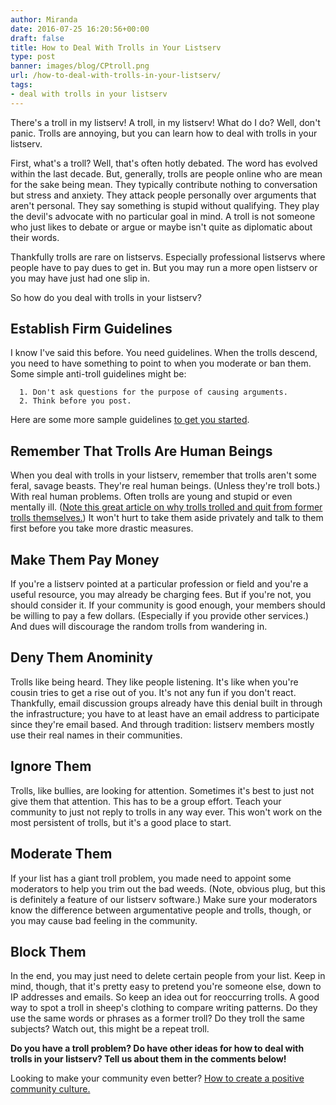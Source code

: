 ```yaml
---
author: Miranda
date: 2016-07-25 16:20:56+00:00
draft: false
title: How to Deal With Trolls in Your Listserv
type: post
banner: images/blog/CPtroll.png
url: /how-to-deal-with-trolls-in-your-listserv/
tags:
- deal with trolls in your listserv
---
```


There's a troll in my listserv! A troll, in my listserv! What do I do? Well, don't panic. Trolls are annoying, but you can learn how to deal with trolls in your listserv.

First, what's a troll? Well, that's often hotly debated. The word has evolved within the last decade. But, generally, trolls are people online who are mean for the sake being mean. They typically contribute nothing to conversation but stress and anxiety. They attack people personally over arguments that aren't personal. They say something is stupid without qualifying. They play the devil's advocate with no particular goal in mind. A troll is not someone who just likes to debate or argue or maybe isn't quite as diplomatic about their words.

Thankfully trolls are rare on listservs. Especially professional listservs where people have to pay dues to get in. But you may run a more open listserv or you may have just had one slip in.

So how do you deal with trolls in your listserv?


## Establish Firm Guidelines


I know I've said this before. You need guidelines. When the trolls descend, you need to have something to point to when you moderate or ban them. Some simple anti-troll guidelines might be:



 	  1. Don't ask questions for the purpose of causing arguments.
 	  2. Think before you post.

Here are some more sample guidelines [to get you started](https://www.mail-list.com/mailing-list-guidelines/).


## Remember That Trolls Are Human Beings


When you deal with trolls in your listserv, remember that trolls aren't some feral, savage beasts. They're real human beings. (Unless they're troll bots.) With real human problems. Often trolls are young and stupid or even mentally ill. ([Note this great article on why trolls trolled and quit from former trolls themselves.](http://kotaku.com/10-former-internet-trolls-explain-why-they-quit-being-j-1722649439)) It won't hurt to take them aside privately and talk to them first before you take more drastic measures.


## Make Them Pay Money


If you're a listserv pointed at a particular profession or field and you're a useful resource, you may already be charging fees. But if you're not, you should consider it. If your community is good enough, your members should be willing to pay a few dollars. (Especially if you provide other services.) And dues will discourage the random trolls from wandering in.


## Deny Them Anominity


Trolls like being heard. They like people listening. It's like when you're cousin tries to get a rise out of you. It's not any fun if you don't react. Thankfully, email discussion groups already have this denial built in through the infrastructure; you have to at least have an email address to participate since they're email based. And through tradition: listserv members mostly use their real names in their communities.


## Ignore Them


Trolls, like bullies, are looking for attention. Sometimes it's best to just not give them that attention. This has to be a group effort. Teach your community to just not reply to trolls in any way ever. This won't work on the most persistent of trolls, but it's a good place to start.


## Moderate Them


If your list has a giant troll problem, you made need to appoint some moderators to help you trim out the bad weeds. (Note, obvious plug, but this is definitely a feature of our listserv software.) Make sure your moderators know the difference between argumentative people and trolls, though, or you may cause bad feeling in the community.


## Block Them


In the end, you may just need to delete certain people from your list. Keep in mind, though, that it's pretty easy to pretend you're someone else, down to IP addresses and emails. So keep an idea out for reoccurring trolls. A good way to spot a troll in sheep's clothing to compare writing patterns. Do they use the same words or phrases as a former troll? Do they troll the same subjects? Watch out, this might be a repeat troll.

**Do you have a troll problem? Do have other ideas for how to deal with trolls in your listserv? Tell us about them in the comments below!**

Looking to make your community even better? [How to create a positive community culture.](https://www.mail-list.com/positive-community-culture/)


